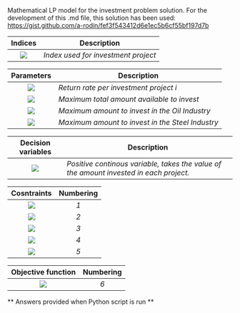 Mathematical LP model for the investment problem solution. For the development of this .md file, this solution has been used: https://gist.github.com/a-rodin/fef3f543412d6e1ec5b6cf55bf197d7b

| Indices | Description |
|:---:|:---:|
| <img src="https://render.githubusercontent.com/render/math?math=\large i\in[1,\ 5]">| *Index used for investment project* |

| Parameters | Description |
|:---:|---|
| <img src="https://render.githubusercontent.com/render/math?math=\Large {PRR}_{i}">| *Return rate per investment project i* |
| <img src="https://render.githubusercontent.com/render/math?math=\Large {TA}">| *Maximum total amount available to invest* |
| <img src="https://render.githubusercontent.com/render/math?math=\Large {maxOI}">| *Maximum amount to invest in the Oil Industry* |
| <img src="https://render.githubusercontent.com/render/math?math=\Large {maxSI}">| *Maximum amount to invest in the Steel Industry* |

| Decision variables | Description |
|:---:|---|
| <img src="https://render.githubusercontent.com/render/math?math=\Large X_{i}">| *Positive continous variable, takes the value of the amount invested in each project.*  |

| Cosntraints | Numbering |
|:---:|:---:|
| <img src="https://render.githubusercontent.com/render/math?math=\sum_{i\ =\ 1}^{5\ }X_{i}\le\ TA">| *1* |
| <img src="https://render.githubusercontent.com/render/math?math=X_1%2BX_2\le\ maxOI">| *2* |
| <img src="https://render.githubusercontent.com/render/math?math=X_3%2BX_4\le\ maSI">| *3* |
| <img src="https://render.githubusercontent.com/render/math?math=X_5\geq 0.25 \ast\left(X_3%2BX_4\right)">| *4* |
| <img src="https://render.githubusercontent.com/render/math?math=X_2\le 0.6 \ast\left(X_1%2BX_2\right)">| *5* |

| Objective function | Numbering |
|:---:|:---:|
| <img src="https://render.githubusercontent.com/render/math?math=MAXIMIZE \sum_{i=1}^{5}{{\rm PRR}_i*X_i}">| *6* |

** Answers provided when Python script is run **
